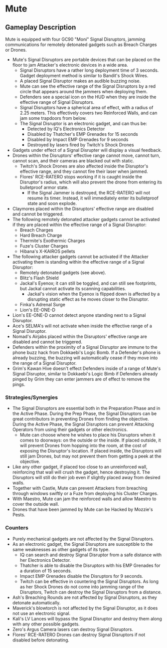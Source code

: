 # Mute

## Gameplay Description

Mute is equipped with four GC90 "Moni" Signal Disruptors, jamming communications for remotely detonated gadgets such as Breach Charges or Drones.

- Mute's Signal Disruptors are portable devices that can be placed on the floor to jam Attacker's electronic devices in a wide area.
  - Signal Disruptors have a rather long deployment time of 3 seconds. Gadget deployment method is similar to Bandit's Shock Wires.
  - A placed Signal Disruptor makes an audible buzzing noise.
  - Mute can see the effective range of the Signal Disruptors by a red circle that appears around the jammers when deploying them.
  - Defenders see a special icon on the HUD when they are inside the effective range of Signal Disruptors.
  - Signal Disruptors have a spherical area of effect, with a radius of 2.25 meters. This effectively covers two Reinforced Walls, and can jam some trapdoors from below.
  - The Signal Disruptor is an electronic gadget, and can thus be:
    - Detected by IQ's Electronics Detector
    - Disabled by Thatcher's EMP Grenades for 15 seconds
    - Disabled by Impact EMP Grenades for 9 seconds
    - Destroyed by lasers fired by Twitch's Shock Drones
- Gadgets under effect of a Signal Disrupter will display a visual feedback.
- Drones within the Disruptors' effective range cannot move, cannot turn, cannot scan, and their cameras are blacked out with static.
  - Twitch's Shock Drones are also affected inside the Disruptor's effective range, and they cannot fire their laser when jammed.
  - Flores' RCE-RATERO stops working if it is caught inside the Disruptor's radius, which will also prevent the drone from entering its bulletproof armor state.
    - If the Signal Jammer is destroyed, the RCE-RATERO will not resume its timer. Instead, it will immediately enter its bulletproof state and soon explode.
- Claymores placed within the Disruptors' effective range are disabled and cannot be triggered.
- The following remotely detonated attacker gadgets cannot be activated if they are placed within the effective range of a Signal Disruptor:
  - Breach Charges
  - Hard Breach Charge
  - Thermite's Exothermic Charges
  - Fuze's Cluster Charges
  - Hibana's X-KAIROS pellets
- The following attacker gadgets cannot be activated if the Attacker activating them is standing within the effective range of a Signal Disruptor:
  - Remotely detonated gadgets (see above).
  - Blitz's Flash Shield
  - Jackal's Eyenox; it can still be toggled, and can still see footprints, but Jackal cannot activate its scanning capabilities.
    - Jackal's vision when the Eyenox is flipped down is affected by a disrupting static effect as he moves closer to the Disruptor.
  - Finka's Adrenal Surge
  - Lion's EE-ONE-D
- Lion's EE-ONE-D cannot detect anyone standing next to a Signal Disruptor.
- Ace's SELMA's will not activate when inside the effective range of a Signal Disruptor.
- Nomad's Airjabs placed within the Disruptors' effective range are disabled and cannot be triggered.
- Defenders within the proximity of a Signal Disruptor are immune to the phone buzz hack from Dokkaebi's Logic Bomb. If a Defender's phone is already buzzing, the buzzing will automatically cease if they move into the range of a Signal Disruptor.
- Grim's Kawan Hive doesn't effect Defenders inside of a range of Mute's Signal Disruptor, similar to Dokkaebi's Logic Bimb if Defenders already pinged by Grim they can enter jammers are of effect to remove the pings.

### Strategies/Synergies

- The Signal Disruptors are essential both in the Preparation Phase and in the Active Phase. During the Prep Phase, the Signal Disruptors can be great contributors in preventing Drones from finding the objective. During the Active Phase, the Signal Disruptors can prevent Attacking Operators from using their gadgets or other electronics.
  - Mute can choose where he wishes to place his Disruptors when it comes to doorways: on the outside or the inside. If placed outside, it will prevent Drones from hopping into the room, at the cost of exposing the Disruptor's location. If placed inside, the Disruptors will still jam Drones, but may not prevent them from getting a peek at the objective.
- Like any other gadget, if placed too close to an unreinforced wall, reinforcing that wall will crush the gadget, hence destroying it. The Disruptors will still do their job even if slightly placed away from desired walls.
- Together with Castle, Mute can prevent Attackers from breaching through windows swiftly or a Fuze from deploying his Cluster Charges.
- With Maestro, Mute can jam the reinforced walls and allow Maestro to cover the outside wall.
- Drones that have been jammed by Mute can be Hacked by Mozzie's Pests.

### Counters

- Purely mechanical gadgets are not affected by the Signal Disruptors.
- As an electronic gadget, the Signal Disruptors are susceptible to the same weaknesses as other gadgets of its type.
  - IQ can search and destroy Signal Disruptor from a safe distance with her Electronics Detector.
  - Thatcher is able to disable the Disruptors with his EMP Grenades for a duration of 15 seconds.
  - Impact EMP Grenades disable the Disruptors for 9 seconds.
  - Twitch can be effective in countering the Signal Disruptors. As long as her Shock Drones do not come into jamming range of the Disruptors, Twitch can destroy the Signal Disruptors from a distance.
- Ash's Breaching Rounds are not affected by Signal Disruptors, as they detonate automatically.
- Maverick's blowtorch is not affected by the Signal Disruptor, as it does not use an electronic signal.
- Kali's LV Lances will bypass the Signal Disruptor and destroy them along with any other possible gadgets.
- Zero's Argus Camera lasers can destroy Signal Disruptors.
- Flores' RCE-RATERO Drones can destroy Signal Disruptors if not disabled before detonating.
